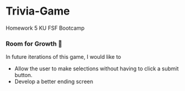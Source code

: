 # Trivia-Game
Homework 5 KU FSF Bootcamp 

### Room for Growth :seedling:
In future iterations of this game, I would like to
  - Allow the user to make selections without having to click a submit button.
  - Develop a better ending screen
